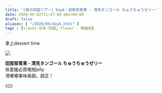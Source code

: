 ```yaml
---
title: '[食の四国ツアー] Day6：田那部青果 - 清見タンゴール ちゅうちゅうゼリー'
date: 2020-05-02T11:47:00.001+08:00
draft: false
aliases: [ "/2020/05/day6.html" ]
tags : [travel-日本-四國, flavor - 螞蟻族]
---
```


車上dessert time  

![](/images/shikoku6g.jpg)

**田那部青果 - 清見タンゴール ちゅうちゅうゼリー**  
係愛媛必買嘅柑jelly  
滑嘟嘟果味香甜，超正！  
  
{{<shikoku>}}
